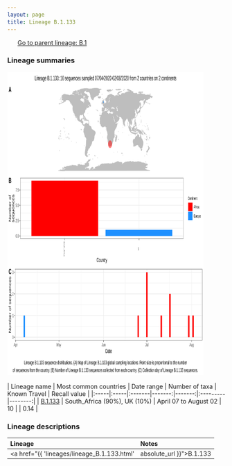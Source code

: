 ```yaml
---
layout: page
title: Lineage B.1.133
---
```




<p>
<ul class="actions small">
	 <a href="{{ 'lineages/lineage_B.1.html' | absolute_url }}" class="button special fit">Go to parent lineage: B.1</a>
</ul>
</p>
<h3> Lineage summaries</h3>

<img src="../assets/images/B.1.133.svg" alt="B.1.133 lineage summary figure" width="90%" height="700px" />


| Lineage name | Most common countries | Date range | Number of taxa | Known Travel | Recall value |
|:-----|:-----|:-------|-------:|-------:|:---------|--------:|
| <a href="{{ 'lineages/lineage_B.1.133.html' | absolute_url }}">B.1.133</a> | South_Africa (90%), UK (10%) | April 07 to August 02 | 10 |  | 0.14 |

<h3>Lineage descriptions</h3>

| Lineage | Notes |
|:-----|:-----|
| <a href="{{ 'lineages/lineage_B.1.133.html' | absolute_url }}">B.1.133</a> | South African lineage |

